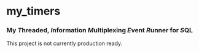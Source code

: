# my_timers
### My ***T***hreaded, ***I***nformation ***M***ultiplexing ***E***vent ***R***unner for ***S***QL

This project is not currently production ready.
